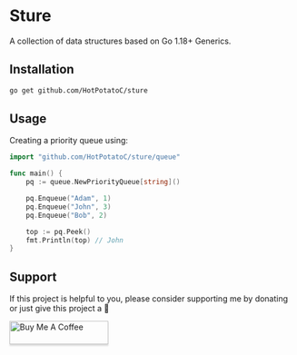 # Sture

A collection of data structures based on Go 1.18+ Generics.

## Installation

```bash
go get github.com/HotPotatoC/sture
```

## Usage

Creating a priority queue using:

```go
import "github.com/HotPotatoC/sture/queue"

func main() {
    pq := queue.NewPriorityQueue[string]()

    pq.Enqueue("Adam", 1)
    pq.Enqueue("John", 3)
    pq.Enqueue("Bob", 2)

    top := pq.Peek()
    fmt.Println(top) // John
}
```

## Support

If this project is helpful to you, please consider supporting me by donating or just give this project a 🌟

<a href="https://www.buymeacoffee.com/hotpotato" target="_blank"><img src="https://www.buymeacoffee.com/assets/img/custom_images/orange_img.png" alt="Buy Me A Coffee" style="height: 41px !important;width: 174px !important;box-shadow: 0px 3px 2px 0px rgba(190, 190, 190, 0.5) !important;-webkit-box-shadow: 0px 3px 2px 0px rgba(190, 190, 190, 0.5) !important;" ></a>

